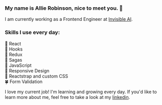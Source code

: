 ### My name is Allie Robinson, nice to meet you. 🌻

I am currently working as a Frontend Engineer at <a href="https://www.invisible.ai/">Invisible AI</a>. <br />

### Skills I use every day:
🌷 React<br />
🦋 Hooks<br />
🦚 Redux<br />
🍄 Sagas<br />
🌸 JavaScript<br />
🌹 Responsive Design<br />
🌺 Reactstrap and custom CSS<br />
🍀 Form Validation<br />

I love my current job! I'm learning and growing every day. If you'd like to learn more about me, feel free to take a look at my <a href="https://www.linkedin.com/in/allie-robinson/">linkedin</a>.
